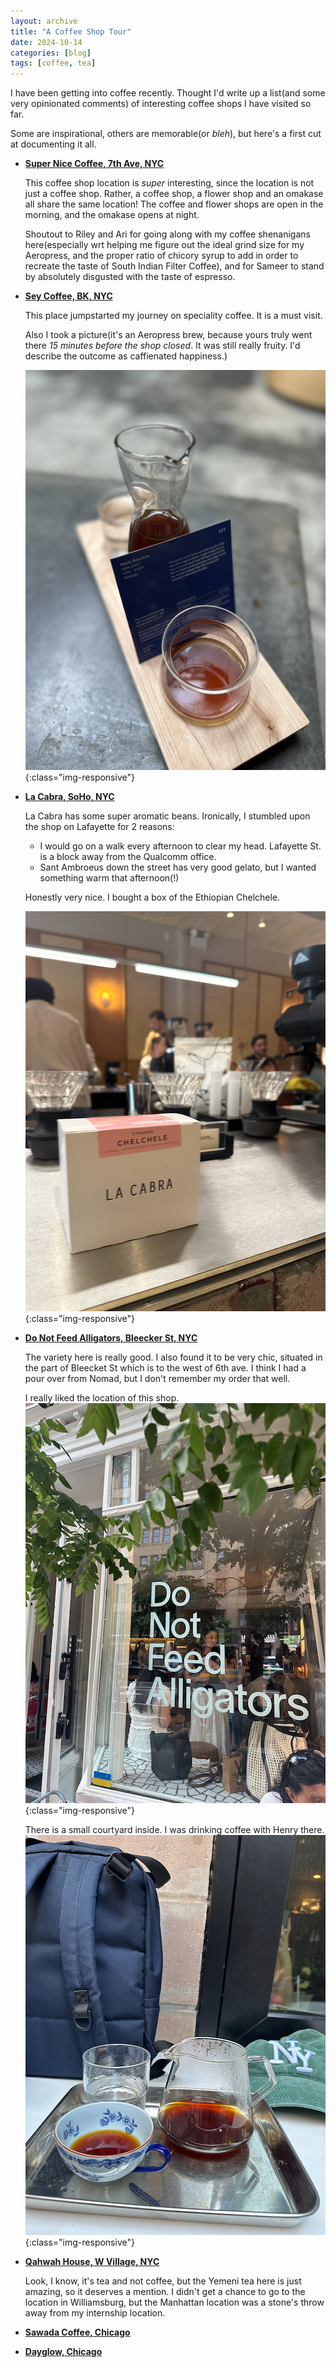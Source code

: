 ```yaml
---
layout: archive
title: "A Coffee Shop Tour"
date: 2024-10-14
categories: [blog]
tags: [coffee, tea]
---
```


I have been getting into coffee recently. Thought I'd write up a list(and some very opinionated comments) of interesting coffee shops I have visited so far. 

Some are inspirational, others are memorable(or *bleh*), but here's a first cut at documenting it all.

- **[Super Nice Coffee, 7th Ave, NYC](https://maps.app.goo.gl/vnC6WEoMScSuHXKA6)**

    This coffee shop location is *super* interesting, since the location is not just a coffee shop. Rather, a coffee shop, a flower shop and an omakase all share the same location! The coffee and flower shops are open in the morning, and the omakase opens at night.

    Shoutout to Riley and Ari for going along with my coffee shenanigans here(especially wrt helping me figure out the ideal grind size for my Aeropress, and the proper ratio of chicory syrup to add in order to recreate the taste of South Indian Filter Coffee), and for Sameer to stand by absolutely disgusted with the taste of espresso. 

- **[Sey Coffee, BK, NYC](https://www.seycoffee.com)**

    This place jumpstarted my journey on speciality coffee. It is a must visit. 

    Also I took a picture(it's an Aeropress brew, because yours truly went there *15 minutes before the shop closed*. It was still really fruity. I'd describe the outcome as caffienated happiness.)

    ![Sey speciality brew](/assets/images/coffee-tour/sey-brew.jpeg){:class="img-responsive"}

- **[La Cabra, SoHo, NYC](https://us.lacabra.com/pages/soho)**

    La Cabra has some super aromatic beans. Ironically, I stumbled upon the shop on Lafayette for $2$ reasons:

    * I would go on a walk every afternoon to clear my head. Lafayette St. is a block away from the Qualcomm office. 
    * Sant Ambroeus down the street has very good gelato, but I wanted something warm that afternoon(!) 

    Honestly very nice. I bought a box of the Ethiopian Chelchele.

    ![La Cabra Beans](/assets/images/coffee-tour/la-cabra-beans.png){:class="img-responsive"}

- **[Do Not Feed Alligators, Bleecker St, NYC](https://www.google.com/maps/search/Do+Not+Feed+Alligators,+Bleecker+St,+New+York)**

    The variety here is really good. I also found it to be very chic, situated in the part of Bleecket St which is to the west of 6th ave. I think I had a pour over from Nomad, but I don't remember my order that well. 

    I really liked the location of this shop.
    ![DNFA shop](/assets/images/coffee-tour/dnfa-entrance.png){:class="img-responsive"}

    There is a small courtyard inside. I was drinking coffee with Henry there. 
    ![DNFA ](/assets/images/coffee-tour/dnfa-pourover.png){:class="img-responsive"}


- **[Qahwah House, W Village, NYC](https://maps.app.goo.gl/nqLp2ZWERfDaQmqA8)**

    Look, I know, it's tea and not coffee, but the Yemeni tea here is just amazing, so it deserves a mention. I didn't get a chance to go to the location in Williamsburg, but the Manhattan location was a stone's throw away from my internship location.

- **[Sawada Coffee, Chicago](https://www.google.com/maps/search/Sawada+Coffee,+Chicago)**

- **[Dayglow, Chicago](https://www.google.com/maps/search/Dayglow,+Chicago)**

